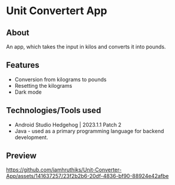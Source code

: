 # Unit Convertert App

## About
An app, which takes the input in kilos and converts it into pounds.

## Features
- Conversion from kilograms to pounds
- Resetting the kilograms
- Dark mode

## Technologies/Tools used
- Android Studio Hedgehog | 2023.1.1 Patch 2
- Java - used as a primary programming language for backend development.

## Preview


https://github.com/iamhruthiks/Unit-Converter-App/assets/141637257/23f2b2b6-20df-4836-bf90-88924e42afbe









